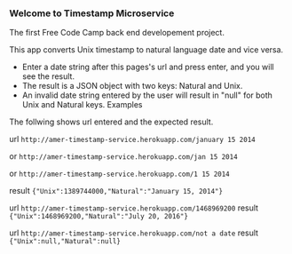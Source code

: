 ### Welcome to Timestamp Microservice

The first Free Code Camp back end developement project.

This app converts Unix timestamp to natural language date and vice versa.
- Enter a date string after this pages's url and press enter, and you will see the result.
- The result is a JSON object with two keys: Natural and Unix. 
- An invalid date string entered by the user will result in "null" for both Unix and Natural keys.
Examples

The follwing shows url entered and the expected result.

url
`http://amer-timestamp-service.herokuapp.com/january 15 2014`

or 
`http://amer-timestamp-service.herokuapp.com/jan 15 2014`

or 
`http://amer-timestamp-service.herokuapp.com/1 15 2014`

result
`{"Unix":1389744000,"Natural":"January 15, 2014"}`


url
`http://amer-timestamp-service.herokuapp.com/1468969200`
result
`{"Unix":1468969200,"Natural":"July 20, 2016"}`

url
`http://amer-timestamp-service.herokuapp.com/not a date`
result
`{"Unix":null,"Natural":null}`
